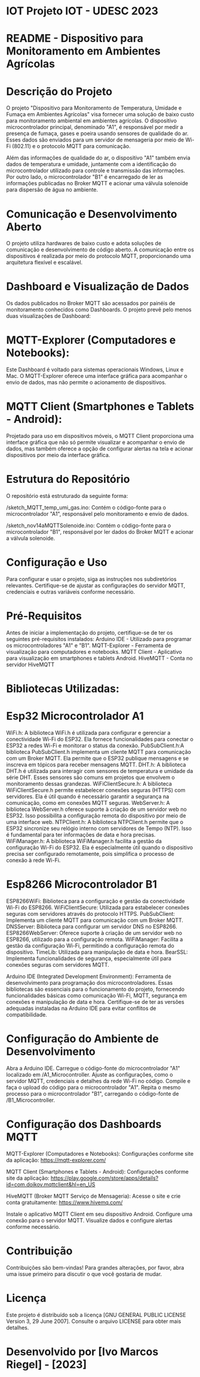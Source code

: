 # IOT Projeto IOT - UDESC 2023

# README - Dispositivo para Monitoramento em Ambientes Agrícolas
# Descrição do Projeto
O projeto "Dispositivo para Monitoramento de Temperatura, Umidade e Fumaça em Ambientes Agrícolas" visa fornecer uma solução de baixo custo para monitoramento ambiental em ambientes agrícolas. O dispositivo microcontrolador principal, denominado "A1", é responsável por medir a presença de fumaça, gases e poeira usando sensores de qualidade do ar. Esses dados são enviados para um servidor de mensageria por meio de Wi-Fi (802.11) e o protocolo MQTT para comunicação.

Além das informações de qualidade do ar, o dispositivo "A1" também envia dados de temperatura e umidade, juntamente com a identificação do microcontrolador utilizado para controle e transmissão das informações. Por outro lado, o microcontrolador "B1" é encarregado de ler as informações publicadas no Broker MQTT e acionar uma válvula solenoide para dispersão de água no ambiente. 

# Comunicação e Desenvolvimento Aberto
O projeto utiliza hardwares de baixo custo e adota soluções de comunicação e desenvolvimento de código aberto. A comunicação entre os dispositivos é realizada por meio do protocolo MQTT, proporcionando uma arquitetura flexível e escalável.

# Dashboard e Visualização de Dados
Os dados publicados no Broker MQTT são acessados por painéis de monitoramento conhecidos como Dashboards. O projeto prevê pelo menos duas visualizações de Dashboard:

# MQTT-Explorer (Computadores e Notebooks): 
Este Dashboard é voltado para sistemas operacionais Windows, Linux e Mac. O MQTT-Explorer oferece uma interface gráfica para acompanhar o envio de dados, mas não permite o acionamento de dispositivos.

# MQTT Client (Smartphones e Tablets - Android): 
Projetado para uso em dispositivos móveis, o MQTT Client proporciona uma interface gráfica que não só permite visualizar e acompanhar o envio de dados, mas também oferece a opção de configurar alertas na tela e acionar dispositivos por meio da interface gráfica.

# Estrutura do Repositório
O repositório está estruturado da seguinte forma:

/sketch_MQTT_temp_umi_gas.ino: Contém o código-fonte para o microcontrolador "A1", responsável pelo monitoramento e envio de dados.

/sketch_nov14aMQTTSolenoide.ino: Contém o código-fonte para o microcontrolador "B1", responsável por ler dados do Broker MQTT e acionar a válvula solenoide.


# Configuração e Uso
Para configurar e usar o projeto, siga as instruções nos subdiretórios relevantes. Certifique-se de ajustar as configurações do servidor MQTT, credenciais e outras variáveis conforme necessário.

# Pré-Requisitos
Antes de iniciar a implementação do projeto, certifique-se de ter os seguintes pré-requisitos instalados:
Arduino IDE - Utilizado para programar os microcontroladores "A1" e "B1".
MQTT-Explorer - Ferramenta de visualização para computadores e notebooks.
MQTT Client - Aplicativo para visualização em smartphones e tablets Android.
HiveMQTT - Conta no servidor HiveMQTT

# Bibliotecas Utilizadas:

# Esp32 Microcontrolador A1
WiFi.h: A biblioteca WiFi.h é utilizada para configurar e gerenciar a conectividade Wi-Fi do ESP32. Ela fornece funcionalidades para conectar o ESP32 a redes Wi-Fi e monitorar o status da conexão.
PubSubClient.h:A biblioteca PubSubClient.h implementa um cliente MQTT para comunicação com um Broker MQTT. Ela permite que o ESP32 publique mensagens e se inscreva em tópicos para receber mensagens MQTT.
DHT.h: A biblioteca DHT.h é utilizada para interagir com sensores de temperatura e umidade da série DHT. Esses sensores são comuns em projetos que envolvem o monitoramento dessas grandezas.
WiFiClientSecure.h: A biblioteca WiFiClientSecure.h permite estabelecer conexões seguras (HTTPS) com servidores. Ela é útil quando é necessário garantir a segurança na comunicação, como em conexões MQTT seguras.
WebServer.h: A biblioteca WebServer.h oferece suporte à criação de um servidor web no ESP32. Isso possibilita a configuração remota do dispositivo por meio de uma interface web.
NTPClient.h: A biblioteca NTPClient.h permite que o ESP32 sincronize seu relógio interno com servidores de Tempo (NTP). Isso é fundamental para ter informações de data e hora precisas.
WiFiManager.h: A biblioteca WiFiManager.h facilita a gestão da configuração Wi-Fi do ESP32. Ela é especialmente útil quando o dispositivo precisa ser configurado remotamente, pois simplifica o processo de conexão à rede Wi-Fi.

# Esp8266 Microcontrolador B1
ESP8266WiFi: Biblioteca para a configuração e gestão da conectividade Wi-Fi do ESP8266.
WiFiClientSecure: Utilizada para estabelecer conexões seguras com servidores através do protocolo HTTPS.
PubSubClient: Implementa um cliente MQTT para comunicação com um Broker MQTT.
DNSServer: Biblioteca para configurar um servidor DNS no ESP8266.
ESP8266WebServer: Oferece suporte à criação de um servidor web no ESP8266, utilizado para a configuração remota.
WiFiManager: Facilita a gestão da configuração Wi-Fi, permitindo a configuração remota do dispositivo.
TimeLib: Utilizada para manipulação de data e hora.
BearSSL: Implementa funcionalidades de segurança, especialmente útil para conexões seguras com servidores MQTT.

Arduino IDE (Integrated Development Environment): Ferramenta de desenvolvimento para programação dos microcontroladores.
Essas bibliotecas são essenciais para o funcionamento do projeto, fornecendo funcionalidades básicas como comunicação Wi-Fi, MQTT, segurança em conexões e manipulação de data e hora. Certifique-se de ter as versões adequadas instaladas na Arduino IDE para evitar conflitos de compatibilidade.

# Configuração do Ambiente de Desenvolvimento
Abra a Arduino IDE.
Carregue o código-fonte do microcontrolador "A1" localizado em /A1_Microcontroller.
Ajuste as configurações, como o servidor MQTT, credenciais e detalhes da rede Wi-Fi no código.
Compile e faça o upload do código para o microcontrolador "A1".
Repita o mesmo processo para o microcontrolador "B1", carregando o código-fonte de /B1_Microcontroller.

# Configuração dos Dashboards MQTT
MQTT-Explorer (Computadores e Notebooks):
Configurações conforme site da aplicação: https://mqtt-explorer.com/

MQTT Client (Smartphones e Tablets - Android):
Configurações conforme site da aplicação: https://play.google.com/store/apps/details?id=com.doikov.mqttclient&hl=en_US

HiveMQTT (Broker MQTT Serviço de Mensageria):
Acesse o site e crie conta gratuitamente: https://www.hivemq.com/

Instale o aplicativo MQTT Client em seu dispositivo Android.
Configure uma conexão para o servidor MQTT.
Visualize dados e configure alertas conforme necessário.


# Contribuição
Contribuições são bem-vindas! Para grandes alterações, por favor, abra uma issue primeiro para discutir o que você gostaria de mudar.


# Licença
Este projeto é distribuído sob a licença [GNU GENERAL PUBLIC LICENSE Version 3, 29 June 2007]. Consulte o arquivo LICENSE para obter mais detalhes.


# Desenvolvido por [Ivo Marcos Riegel] - [2023]



